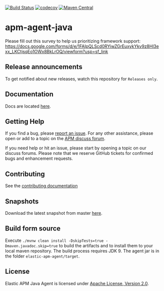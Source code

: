 [![Build Status](https://apm-ci.elastic.co/job/elastic+apm-agent-java+master/badge/icon)](https://apm-ci.elastic.co/job/elastic+apm-agent-java+master/)
[![codecov](https://codecov.io/gh/elastic/apm-agent-java/branch/master/graph/badge.svg)](https://codecov.io/gh/elastic/apm-agent-java)
[![Maven Central](https://img.shields.io/maven-central/v/co.elastic.apm/apm-agent-api.svg)](https://search.maven.org/search?q=g:co.elastic.apm%20AND%20a:elastic-apm-agent)

# apm-agent-java

Please fill out this survey to help us prioritizing framework support: https://docs.google.com/forms/d/e/1FAIpQLScd0RYiwZGrEuxykYkv9z8Hl3exx_LKCtjsqEo1OWx8BkLrOQ/viewform?usp=sf_link

## Release announcements

To get notified about new releases, watch this repository for `Releases only`.

## Documentation

Docs are located [here](https://www.elastic.co/guide/en/apm/agent/java/current/index.html).

## Getting Help

If you find a bug,
please [report an issue](https://github.com/elastic/apm-agent-java/issues/new).
For any other assistance,
please open or add to a topic on the [APM discuss forum](https://discuss.elastic.co/c/apm).

If you need help or hit an issue,
please start by opening a topic on our discuss forums.
Please note that we reserve GitHub tickets for confirmed bugs and enhancement requests.

## Contributing

See the [contributing documentation](CONTRIBUTING.md)

## Snapshots

Download the latest snapshot from master
[here](https://oss.sonatype.org/service/local/artifact/maven/redirect?r=snapshots&g=co.elastic.apm&a=elastic-apm-agent&v=LATEST).

## Build form source

Execute `./mvnw clean install -DskipTests=true -Dmaven.javadoc.skip=true` to build the artifacts and to install them to your local maven repository. The build process requires JDK 9.
The agent jar is in the folder `elastic-apm-agent/target`.

## License

Elastic APM Java Agent is licensed under [Apache License, Version 2.0](https://www.apache.org/licenses/LICENSE-2.0.html).

